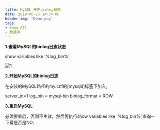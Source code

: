 ```yaml
---
title: MySQL 开启binlog日志
date: 2019-06-25 14:34:06
header-img: "Demo.png"
tags:
- Show All
- 数据库
---
```


**1.查看MySQL的binlog日志状态**

show variables like '%log_bin%';

![1](1.jpg)

**2.开始MySQL的binlog日志**

在安装的MySQL路径的my.cnf的[mysqld]标签下加入;

server_id=1
log_bin = mysql-bin
binlog_format = ROW

**3.重启MySQL**

必须要重启，否则不生效，然后再执行show variables like '%log_bin%',查询一下看是否是NO;